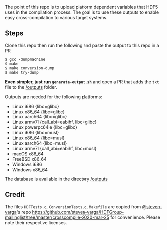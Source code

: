 The point of this repo is to upload platform dependent variables that HDF5 uses in the compilation process. The goal is to use these outputs to enable easy cross-compilation to various target systems.

## Steps

Clone this repo then run the following and paste the output to this repo in a PR
```
$ gcc -dumpmachine
$ make
$ make conversion-dump
$ make try-dump
```
**Even simpler, just run `generate-output.sh`** and open a PR that adds the `txt` file to the [/outputs](/outputs) folder.

Outputs are needed for the following platforms:
- Linux i686 {libc=glibc}
- Linux x86_64 {libc=glibc}
- Linux aarch64 {libc=glibc}
- Linux armv7l {call_abi=eabihf, libc=glibc}
- Linux powerpc64le {libc=glibc}
- Linux i686 {libc=musl}
- Linux x86_64 {libc=musl}
- Linux aarch64 {libc=musl}
- Linux armv7l {call_abi=eabihf, libc=musl}
- macOS x86_64
- FreeBSD x86_64
- Windows i686
- Windows x86_64

The database is available in the directory [/outputs](/outputs)


## Credit
The files `HDFTests.c`, `ConversionTests.c`, `Makefile` are copied from [@steven-varga](https://github.com/steven-varga)'s repo https://github.com/steven-varga/HDFGroup-mailinglist/tree/master/crosscompile-2020-mar-25 for convenience. Please note their respective licenses.   

 
